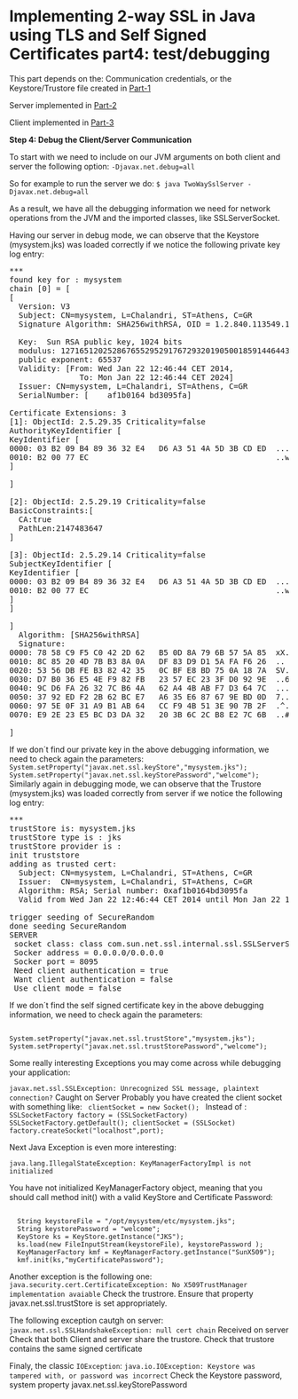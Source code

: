 # Implementing 2-way SSL in Java using TLS and Self Signed Certificates part4: test/debugging

This part depends on the:
Communication credentials, or the Keystore/Trustore file created in [Part-1](part-1-keystore-trustore.md) 


Server implemented in [Part-2](part-2-the-java-server.md)


Client implemented in [Part-3](part-3-the-java-client.md)


**Step 4: Debug the Client/Server Communication**


To start with we need to include on our JVM arguments on both client and server the following option:
`-Djavax.net.debug=all`

So for example to run the server we do:
`$ java TwoWaySslServer -Djavax.net.debug=all`

As a result, we have all the debugging information we need for network operations from the JVM and the imported classes, like SSLServerSocket.


Having our server in debug mode, we can observe that the Keystore (mysystem.jks) was loaded correctly if we notice the following private key log entry:

<pre>
***
found key for : mysystem
chain [0] = [
[
  Version: V3
  Subject: CN=mysystem, L=Chalandri, ST=Athens, C=GR
  Signature Algorithm: SHA256withRSA, OID = 1.2.840.113549.1.1.11

  Key:  Sun RSA public key, 1024 bits
  modulus: 127165120252867655295291767293201905001859144644390543231567027664179957281793248832544049047501722299712701237862474932181664724853946779349563166371011412260964043029373627517538842247060193170649833260910804612805979354599504164270912367917881965338674535760796311997608873587262396297225200721624071184029
  public exponent: 65537
  Validity: [From: Wed Jan 22 12:46:44 CET 2014,
               To: Mon Jan 22 12:46:44 CET 2024]
  Issuer: CN=mysystem, L=Chalandri, ST=Athens, C=GR
  SerialNumber: [    af1b0164 bd3095fa]

Certificate Extensions: 3
[1]: ObjectId: 2.5.29.35 Criticality=false
AuthorityKeyIdentifier [
KeyIdentifier [
0000: 03 B2 09 B4 89 36 32 E4   D6 A3 51 4A 5D 3B CD ED  .....62...QJ];..
0010: B2 00 77 EC                                        ..w.
]

]

[2]: ObjectId: 2.5.29.19 Criticality=false
BasicConstraints:[
  CA:true
  PathLen:2147483647
]

[3]: ObjectId: 2.5.29.14 Criticality=false
SubjectKeyIdentifier [
KeyIdentifier [
0000: 03 B2 09 B4 89 36 32 E4   D6 A3 51 4A 5D 3B CD ED  .....62...QJ];..
0010: B2 00 77 EC                                        ..w.
]
]

]
  Algorithm: [SHA256withRSA]
  Signature:
0000: 78 58 C9 F5 C0 42 2D 62   B5 0D 8A 79 6B 57 5A 85  xX...B-b...ykWZ.
0010: 8C 85 20 4D 7B B3 8A 0A   DF 83 D9 D1 5A FA F6 26  .. M........Z..&
0020: 53 56 DB FE B3 82 42 35   0C BF E8 BD 75 0A 18 7A  SV....B5....u..z
0030: D7 B0 36 E5 4E F9 82 FB   23 57 EC 23 3F D0 92 9E  ..6.N...#W.#?...
0040: 9C D6 FA 26 32 7C B6 4A   62 A4 4B AB F7 D3 64 7C  ...&2..Jb.K...d.
0050: 37 92 ED F2 2B 62 BC E7   A6 35 E6 87 67 9E BD 0D  7...+b...5..g...
0060: 97 5E 0F 31 A9 B1 AB 64   CC F9 4B 51 3E 90 7B 2F  .^.1...d..KQ>../
0070: E9 2E 23 E5 BC D3 DA 32   20 3B 6C 2C B8 E2 7C 6B  ..#....2 ;l,...k

]
</pre>

If we don´t find our private key in the above debugging information, we need to check again the parameters:
<code>
  System.setProperty("javax.net.ssl.keyStore","mysystem.jks");
  System.setProperty("javax.net.ssl.keyStorePassword","welcome");
</code>
Similarly again in debugging mode, we can observe that the Trustore (mysystem.jks) was loaded correctly from server if we notice the following log entry:

<pre>
***
trustStore is: mysystem.jks
trustStore type is : jks
trustStore provider is : 
init truststore
adding as trusted cert:
  Subject: CN=mysystem, L=Chalandri, ST=Athens, C=GR
  Issuer:  CN=mysystem, L=Chalandri, ST=Athens, C=GR
  Algorithm: RSA; Serial number: 0xaf1b0164bd3095fa
  Valid from Wed Jan 22 12:46:44 CET 2014 until Mon Jan 22 12:46:44 CET 2024

trigger seeding of SecureRandom
done seeding SecureRandom
SERVER
 socket class: class com.sun.net.ssl.internal.ssl.SSLServerSocketImpl
 Socker address = 0.0.0.0/0.0.0.0
 Socker port = 8095
 Need client authentication = true
 Want client authentication = false
 Use client mode = false
</pre>

If we don´t find the self signed certificate key in the above debugging information, we need to check again the parameters:

<code>
System.setProperty("javax.net.ssl.trustStore","mysystem.jks");
System.setProperty("javax.net.ssl.trustStorePassword","welcome");
</code>

Some really interesting Exceptions you may come across while debugging your application:

`javax.net.ssl.SSLException: Unrecognized SSL message, plaintext connection?`
Caught on Server
Probably you have created the client socket with something like:
<code>
clientSocket = new Socket();
</code>
Instead of :
<code>
SSLSocketFactory factory = (SSLSocketFactory) SSLSocketFactory.getDefault();
clientSocket = (SSLSocket) factory.createSocket("localhost",port);
</code>


Next Java Exception is even more interesting:


`java.lang.IllegalStateException: KeyManagerFactoryImpl is not initialized`

You have not initialized KeyManagerFactory object, meaning that you should call method init() with a valid KeyStore and Certificate Password:

<code>
  String keystoreFile = "/opt/mysystem/etc/mysystem.jks";
  String keystorePassword = "welcome";
  KeyStore ks = KeyStore.getInstance("JKS");
  ks.load(new FileInputStream(keystoreFile), keystorePassword );
  KeyManagerFactory kmf = KeyManagerFactory.getInstance("SunX509");
  kmf.init(ks,"myCertificatePassword");
</code>


Another exception is the following one:
`java.security.cert.CertificateException: No X509TrustManager implementation avaiable`
Check the trustrore. Ensure that property javax.net.ssl.trustStore is set appropriately.



The following exception cautgh on server:
`javax.net.ssl.SSLHandshakeException: null cert chain`
Received on server
Check that both Client and server share the trustore.
Check that trustore contains the same signed certificate

Finaly, the classic `IOException`:
`java.io.IOException: Keystore was tampered with, or password was incorrect`
Check the Keystore password, system property javax.net.ssl.keyStorePassword
